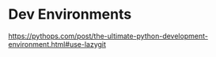 # Dev Environments

<https://pythops.com/post/the-ultimate-python-development-environment.html#use-lazygit>
